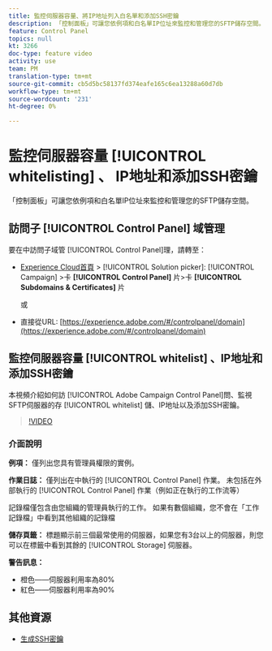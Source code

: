 ```yaml
---
title: 監控伺服器容量、將IP地址列入白名單和添加SSH密鑰
description: 「控制面板」可讓您依例項和白名單IP位址來監控和管理您的SFTP儲存空間。
feature: Control Panel
topics: null
kt: 3266
doc-type: feature video
activity: use
team: PM
translation-type: tm+mt
source-git-commit: cb5d5bc58137fd374eafe165c6ea13288a60d7db
workflow-type: tm+mt
source-wordcount: '231'
ht-degree: 0%

---
```



# 監控伺服器容量 [!UICONTROL whitelisting] 、 IP地址和添加SSH密鑰

「控制面板」可讓您依例項和白名單IP位址來監控和管理您的SFTP儲存空間。

## 訪問子 [!UICONTROL Control Panel] 域管理

要在中訪問子域管 [!UICONTROL Control Panel]理，請轉至：

* [Experience Cloud首頁](https://experience.adobe.com/#/home) > [!UICONTROL Solution picker]: [!UICONTROL Campaign] >卡 **[!UICONTROL Control Panel]** 片>卡 **[!UICONTROL Subdomains & Certificates]** 片

   或
* 直接從URL: [https://experience.adobe.com/#/controlpanel/domain](https://experience.adobe.com/#/controlpanel/domain)

## 監控伺服器容量 [!UICONTROL whitelist] 、IP地址和添加SSH密鑰

本視頻介紹如何訪 [!UICONTROL Adobe Campaign Control Panel]問、監視SFTP伺服器的存 [!UICONTROL whitelist] 儲、IP地址以及添加SSH密鑰。

>[!VIDEO](https://video.tv.adobe.com/v/27270?quality=12)

### 介面說明

**例項：** 僅列出您具有管理員權限的實例。

**作業日誌：** 僅列出在中執行的 [!UICONTROL Control Panel] 作業。 未包括在外部執行的 [!UICONTROL Control Panel] 作業（例如正在執行的工作流等）

記錄檔僅包含由您組織的管理員執行的工作。 如果有數個組織，您不會在「工作記錄檔」中看到其他組織的記錄檔

**儲存頁籤：** 標題顯示前三個最常使用的伺服器，如果您有3台以上的伺服器，則您可以在標籤中看到其餘的 [!UICONTROL Storage] 伺服器。

**警告訊息：**

* 橙色——伺服器利用率為80%
* 紅色——伺服器利用率為90%

## 其他資源

* [生成SSH密鑰](/help/administrating/control-panel/generate-ssh-key.md)
